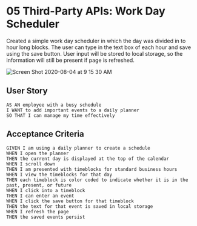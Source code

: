 # 05 Third-Party APIs: Work Day Scheduler
Created a simple work day scheduler in which the day was divided in to hour long blocks. The user can type in the text box of each hour and save using the save button. User input will be stored to local storage, so the information will still be present if page is refreshed. 

![Screen Shot 2020-08-04 at 9 15 30 AM](https://user-images.githubusercontent.com/66890142/89318012-11e33300-d633-11ea-99b3-6fb6d6c6fc26.png)

## User Story

```
AS AN employee with a busy schedule
I WANT to add important events to a daily planner
SO THAT I can manage my time effectively
```

## Acceptance Criteria

```
GIVEN I am using a daily planner to create a schedule
WHEN I open the planner
THEN the current day is displayed at the top of the calendar
WHEN I scroll down
THEN I am presented with timeblocks for standard business hours
WHEN I view the timeblocks for that day
THEN each timeblock is color coded to indicate whether it is in the past, present, or future
WHEN I click into a timeblock
THEN I can enter an event
WHEN I click the save button for that timeblock
THEN the text for that event is saved in local storage
WHEN I refresh the page
THEN the saved events persist
```
